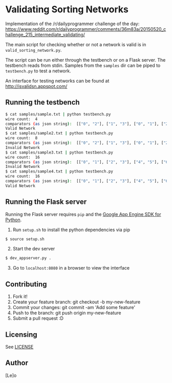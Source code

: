 # Validating Sorting Networks
Implementation of the /r/dailyprogrammer challenge of the day: https://www.reddit.com/r/dailyprogrammer/comments/36m83a/20150520_challenge_215_intermediate_validating/

The main script for checking whether or not a network is valid is in `valid_sorting_network.py`.

The script can be run either through the testbench or on a Flask server. The testbench reads from stdin. Samples from the `samples` dir can be piped to `testbench.py` to test a network.

An interface for testing networks can be found at http://isvalidsn.appspot.com/

## Running the testbench
```sh
$ cat samples/sample.txt | python testbench.py
wire count:  4
comparators (as json string):  [["0", "2"], ["1", "3"], ["0", "1"], ["2", "3"], ["1", "2"]]
Valid Network
$ cat samples/sample2.txt | python testbench.py
wire count:  8
comparators (as json string):  [["0", "2"], ["1", "3"], ["0", "1"], ["2", "3"], ["1", "2"], ["4", "6"], ["5", "7"], ["4", "5"], ["6", "7"], ["5", "6"], ["0", "4"], ["1", "5"], ["2", "6"], ["3", "7"], ["2", "4"], ["3", "5"], ["1", "2"], ["3", "4"], ["6", "7"]]
Invalid Network
$ cat samples/sample3.txt | python testbench.py
wire count:  16
comparators (as json string):  [["0", "1"], ["2", "3"], ["4", "5"], ["6", "7"], ["8", "9"], ["10", "11"], ["12", "13"], ["14", "15"], ["0", "2"], ["1", "3"], ["4", "6"], ["5", "7"], ["8", "10"], ["9", "11"], ["12", "14"], ["13", "15"], ["0", "4"], ["1", "5"], ["2", "6"], ["3", "7"], ["8", "12"], ["9", "13"], ["10", "14"], ["11", "15"], ["0", "8"], ["1", "9"], ["2", "10"], ["3", "11"], ["4", "12"], ["5", "13"], ["6", "14"], ["7", "15"], ["5", "10"], ["6", "9"], ["3", "12"], ["7", "11"], ["13", "14"], ["1", "2"], ["4", "8"], ["1", "4"], ["7", "13"], ["2", "8"], ["11", "14"], ["2", "4"], ["5", "6"], ["9", "10"], ["11", "13"], ["3", "8"], ["7", "12"], ["6", "8"], ["3", "5"], ["7", "9"], ["10", "12"], ["3", "4"], ["5", "6"], ["7", "8"], ["9", "10"], ["11", "12"], ["6", "7"], ["12", "13"]]
Invalid Network
$ cat samples/sample4.txt | python testbench.py
wire count:  16
comparators (as json string):  [["0", "1"], ["2", "3"], ["4", "5"], ["6", "7"], ["8", "9"], ["10", "11"], ["12", "13"], ["14", "15"], ["0", "2"], ["1", "3"], ["4", "6"], ["5", "7"], ["8", "10"], ["9", "11"], ["12", "14"], ["13", "15"], ["0", "4"], ["1", "5"], ["2", "6"], ["3", "7"], ["8", "12"], ["9", "13"], ["10", "14"], ["11", "15"], ["0", "8"], ["1", "9"], ["2", "10"], ["3", "11"], ["4", "12"], ["5", "13"], ["6", "14"], ["7", "15"], ["5", "10"], ["6", "9"], ["3", "12"], ["7", "11"], ["13", "14"], ["1", "2"], ["4", "8"], ["1", "4"], ["7", "13"], ["2", "8"], ["11", "14"], ["2", "4"], ["5", "6"], ["9", "10"], ["11", "13"], ["3", "8"], ["7", "12"], ["6", "8"], ["3", "5"], ["7", "9"], ["10", "12"], ["3", "4"], ["5", "6"], ["7", "8"], ["9", "10"], ["11", "12"], ["6", "7"], ["8", "9"]]
Valid Network
```

## Running the Flask server
Running the Flask server requires `pip` and the [Google App Engine SDK for Python](https://cloud.google.com/appengine/downloads).

1) Run `setup.sh` to install the python dependencies via pip
```sh
$ source setup.sh
```

2) Start the dev server
```sh
$ dev_appserver.py .
```

3) Go to `localhost:8080` in a browser to view the interface

## Contributing
1. Fork it!
2. Create your feature branch: git checkout -b my-new-feature
3. Commit your changes: git commit -am 'Add some feature'
4. Push to the branch: git push origin my-new-feature
5. Submit a pull request :D

## Licensing
See [LICENSE](/LICENSE)

## Author
[Le]o